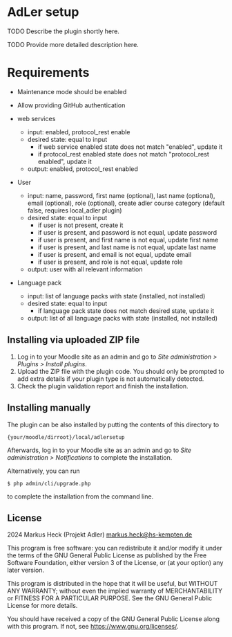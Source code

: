 # AdLer setup #

TODO Describe the plugin shortly here.

TODO Provide more detailed description here.

# Requirements
- Maintenance mode should be enabled
- Allow providing GitHub authentication



- web services
  - input: enabled, protocol_rest enable
  - desired state: equal to input
    - if web service enabled state does not match "enabled", update it
    - if protocol_rest enabled state does not match "protocol_rest enabled", update it
  - output: enabled, protocol_rest enabled
- User
  - input: name, password, first name (optional), last name (optional), email (optional), role (optional), create adler course category (default false, requires local_adler plugin)
  - desired state: equal to input
    - if user is not present, create it
    - if user is present, and password is not equal, update password
    - if user is present, and first name is not equal, update first name
    - if user is present, and last name is not equal, update last name
    - if user is present, and email is not equal, update email
    - if user is present, and role is not equal, update role
  - output: user with all relevant information
- Language pack
  - input: list of language packs with state (installed, not installed)
  - desired state: equal to input
    - if language pack state does not match desired state, update it
  - output: list of all language packs with state (installed, not installed)


## Installing via uploaded ZIP file ##

1. Log in to your Moodle site as an admin and go to _Site administration >
   Plugins > Install plugins_.
2. Upload the ZIP file with the plugin code. You should only be prompted to add
   extra details if your plugin type is not automatically detected.
3. Check the plugin validation report and finish the installation.

## Installing manually ##

The plugin can be also installed by putting the contents of this directory to

    {your/moodle/dirroot}/local/adlersetup

Afterwards, log in to your Moodle site as an admin and go to _Site administration >
Notifications_ to complete the installation.

Alternatively, you can run

    $ php admin/cli/upgrade.php

to complete the installation from the command line.

## License ##

2024 Markus Heck (Projekt Adler) <markus.heck@hs-kempten.de>

This program is free software: you can redistribute it and/or modify it under
the terms of the GNU General Public License as published by the Free Software
Foundation, either version 3 of the License, or (at your option) any later
version.

This program is distributed in the hope that it will be useful, but WITHOUT ANY
WARRANTY; without even the implied warranty of MERCHANTABILITY or FITNESS FOR A
PARTICULAR PURPOSE.  See the GNU General Public License for more details.

You should have received a copy of the GNU General Public License along with
this program.  If not, see <https://www.gnu.org/licenses/>.
